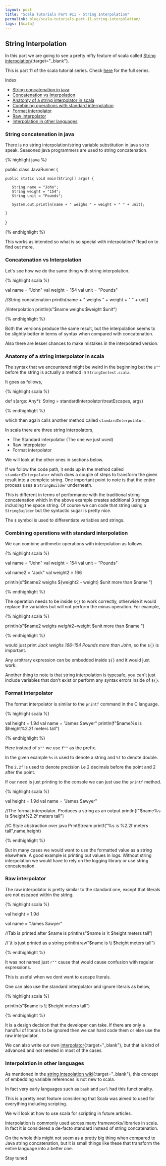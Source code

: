 ```yaml
---
layout: post
title: "Scala Tutorials Part #11 - String Interpolation"
permalink: blog/scala-tutorials-part-11-string-interpolation/
tags: [Scala]
---
```


String Interpolation
--------------------

In this part we are going to see a pretty nifty feature of scala called 
[String interpolation](https://en.wikipedia.org/wiki/String_interpolation){:target="_blank"}.

This is part 11 of the scala tutorial series. Check [here](/tags/#Scala) for the full series.


<i class="fa fa-list-ul fa-lg space-right"></i> Index

- [String concatenation in java](#Intro)
- [Concatenation vs Interpolation](#Comparison)
- [Anatomy of a string interpolator in scala](#Anatomy)
- [Combining operations with standard interpolation](#OpCombine)
- [Format interpolator](#Format)
- [Raw interpolator](#Raw)
- [Interpolation in other languages](#OtherLang)

<h3><b><a name = "Intro" class="inter-header">String concatenation in java</a></b></h3>

There is no string interpolation/string variable substitution in java so to speak. Seasoned java programmers are used to string concatenation.

{% highlight java %}

public class JavaRunner {

    public static void main(String[] args) {

       String name = "John";
       String weight = "154";
       String unit = "Pounds";

       System.out.println(name + " weighs " + weight + " " + unit);

    }
}

{% endhighlight %}

This works as intended so what is so special with interpolation? Read on to find out more.

<h3><b><a name = "Comparison" class="inter-header">Concatenation vs Interpolation</a></b></h3>

Let's see how we do the same thing with string interpolation.


{% highlight scala %}

  val name = "John"
  val weight = 154
  val unit = "Pounds"

  //String concatenation
  println(name + " weighs " + weight + " " + unit)

  //Interpolation
  println(s"$name weighs $weight $unit")

{% endhighlight %}

Both the versions produce the same result, but the interpolation seems to be slightly better in terms of syntax when compared with concatenation. 

Also there are lesser chances to make mistakes in the interpolated version.

<h3><b><a name = "Anatomy" class="inter-header">Anatomy of a string interpolator in scala</a></b></h3>

The syntax that we encountered might be weird in the beginning but the `s""` before the string is actually a method in `StringContext.scala`.

It goes as follows,

{% highlight scala %}

def s(args: Any*): String = standardInterpolator(treatEscapes, args)

{% endhighlight %}

which then again calls another method called `standardInterpolator`. 

In scala there are three string interpolators,

- The Standard interpolator (The one we just used)
- Raw interpolator
- Format interpolator

We will look at the other ones in sections below.

If we follow the code path, it ends up in the method called `standardInterpolator` 
which does a couple of steps to transform the given result into a complete string. 
One important point to note is that the entire process uses a `StringBuilder` underneath. 

This is different in terms of performance with the traditional string concatenation which in the above example 
creates additional 3 strings including the space string. Of course we can code that string using a `StringBuilder` but the syntactic sugar is pretty nice.

The `$` symbol is used to differentiate variables and strings.

<h3><b><a name = "OpCombine" class="inter-header">Combining operations with standard interpolation</a></b></h3>

We can combine arithmetic operations with interpolation as follows.

{% highlight scala %}

  val name = "John"
  val weight = 154
  val unit = "Pounds"

  val name2 = "Jack"
  val weight2 = 166


  println(s"$name2 weighs ${weight2 - weight} $unit more than $name ")

{% endhighlight %}

The operation needs to be inside `${}` to work correctly, otherwise it would replace the variables but will not perform the minus operation. For example,

{% highlight scala %}

println(s"$name2 weighs $weight2-$weight $unit more than $name ")

{% endhighlight %}

would just print <cite>Jack weighs 166-154 Pounds more than John</cite>, so the `${}` is important.

Any arbitrary expression can be embedded inside `${}` and it would just work.

Another thing to note is that string interpolation is typesafe, 
you can't just include variables that don't exist or perform any syntax errors inside of `${}`.

<h3><b><a name = "Format" class="inter-header">Format interpolator</a></b></h3>

The format interpolator is similar to the `printf` command in the C language. 

{% highlight scala %}

  val height = 1.9d
  val name = "James Sawyer"
  println(f"$name%s is $height%2.2f meters tall")

{% endhighlight %}

Here instead of `s""` we use `f""` as the prefix. 

In the given example `%s` is used to denote a string and `%f` to denote double.

The `2.2f` is used to denote precision i.e 2 decimals before the point and 2 after the point. 

If our need is just printing to the console we can just use the `printf` method.

{% highlight scala %}

  val height = 1.9d
  val name = "James Sawyer"

  //The format interpolator. Produces a string as an output
  println(f"$name%s is $height%2.2f meters tall")

  //C Style abstraction over java PrintStream
  printf("%s is %2.2f meters tall",name,height)

{% endhighlight %}

But in many cases we would want to use the formatted value as a string elsewhere. 
A good example is printing out values in logs. Without string interpolation we would have to rely on the logging library or use string concatenation.

<h3><b><a name = "Raw" class="inter-header">Raw interpolator</a></b></h3>

The raw interpolator is pretty similar to the standard one, except that literals are not escaped within the string.

{% highlight scala %}

  val height = 1.9d

  val name = "James Sawyer"

  //Tab is printed after $name is
  println(s"$name is \t $height meters tall")

  // \t is just printed as a string
  println(raw"$name is \t $height meters tall")


{% endhighlight %}

It was not named just `r""` cause that would cause confusion with regular expressions.

This is useful when we dont want to escape literals. 

One can also use the standard interpolator and ignore literals as below,

{% highlight scala %}

println(s"$name is \\t $height meters tall")

{% endhighlight %}

It is a design decision that the developer can take. 
If there are only a handful of literals to be ignored then we can hard code them or else use the raw interpolator.
 
We can also write our own [interpolator](http://docs.scala-lang.org/overviews/core/string-interpolation.html#advanced-usage){:target="_blank"}, but
that is kind of advanced and not needed in most of the cases.

<h3><b><a name = "OtherLang" class="inter-header">Interpolation in other languages</a></b></h3>

As mentioned in the [string intepolation wiki](https://en.wikipedia.org/wiki/String_interpolation){:target="_blank"}, 
this concept of embedding variable references is not new to scala.

In fact very early languages such as `bash` and `perl` had this functionality. 

This is a pretty neat feature considering that Scala was aimed to used for everything including scripting.

We will look at how to use scala for scripting in future articles.

Interpolation is commonly used across many frameworks/libraries in scala. In fact it is considered a de-facto standard instead of string concatenation.

On the whole this might not seem as a pretty big thing when compared to Java string concatenation, 
but it is small things like these that transform the entire language into a better one.

Stay tuned <i class="fa fa-smile-o fa-lg"></i>






